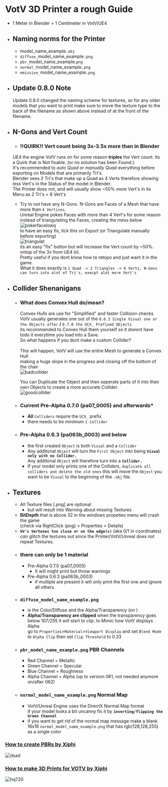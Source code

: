 # VotV 3D Printer a rough Guide
  - 1 Meter in Blender = 1 Centimeter in VotV/UE4
  - ## Naming norms for the Printer
    - model_name_example``.obj``  
    - ``diffuse_``model_name_example``.png``
    - ``pbr_``model_name_example.``png``
    - ``normal_``model_name_example``.png``
    - ``emissive_``model_name_example``.png``
  - ## Update 0.8.0 Note
    Update 0.8.0 changed the naming scheme for textures, so for any older models that you want to print make sure to move the texture type to the back of the filename as shown above instead of at the front of the filename. 
  
  - ## N-Gons and Vert Count

    - ### !!QUIRK!! Vert count being 3x-3.5x more than in Blender <br>
    UE4 the engine VotV runs on for some reason **triples** the Vert count. Its a Quirk that is Not fixable. (or no solution has been Found.) <br>
    It's recommended to *auto Quad* or *manually Quad* everything before exporting on Models that are primarily Tri's. <br>
    Blender sees 2 Tri's that make up a Quad as 4 Verts therefore showing less Vert's in the Status of the model in Blender. <br>
    The Printer does not, and will usually show ~50% more Vert's in its Menu as 2 Tri's = 6 Vert's

    - Try to not have any N-Gons. N-Gons are Faces of a Mesh that have more than ``4 Vertices``. <br>
      Unreal Engine pokes Faces with more than 4 Vert's for some reason instead of triangulating the Faces, creating the mess below
      ![pokerfacelowq](https://github.com/madrod228/voicesoftheprinter/assets/93410850/a0cf1b7d-d55b-4c07-a379-cda6679a8484) <br>
      to have an easy fix, tick this on Export (or Triangulate manually before exporting) <br>
      ![triangulat](https://github.com/madrod228/voicesoftheprinter/assets/93410850/4f2741e7-7e33-4c66-8d01-9681c99b6df1) <br>
      its an easy "fix" button but will increase the Vert count by ~50%. ontop of the 3x from UE4 lol.<br>
      Pretty useful if you dont know how to retopo and just want it in the game. <br>
      What it does exactly is ``1 Quad -> 2 Triangles -> 6 Verts, N-Gons can turn into alot of Tri's, execpt alot more Vert's``



  - ## Collider Shenanigans
    - ### What does Convex Hull do/mean? <br>
        Convex Hulls are use for "Simplified" and faster Collision checks. <br>
	VotV usually generates one out of the ``0.6.3 Single Visual one or the Objects after`` **/** ``0.7.0 the UCX_ Prefixed Objects`` <br>
	its recommended to Convex Hull them yourself so it doesnt have todo it everytime you load into a Save. <br>
	So what happens if you dont make a custom Collider? <br> <br>
	This will happen, VotV will use the entire Mesh to generate a Convex Hull <br>
 	making a huge slope in the progress and closing off the bottom of the chair <br>
	![badcollider](https://github.com/madrod228/voicesoftheprinter/assets/93410850/9ba5f1bb-2070-47a6-ac2f-f483c3a2e5e6)

    	You can Duplicate the Object and then seperate parts of it into their own Objects to create a more accurate Collider. <br>
 	![goodcollider](https://github.com/madrod228/voicesoftheprinter/assets/93410850/a4cf72f4-def5-459f-8327-a4a46a182d03)

    - ### Current Pre-Alpha 0.7.0 (pa07_0005) and afterwards*
      - **All** ``Colliders`` require the ``UCX_`` prefix
	  - there needs to be minimum ``1 Collider``

	- ### Pre-Alpha 0.6.3 (pa063b_0003) and below
		- the first created ``Object`` is both ``Visual`` and a ``Collider``
		- Any additonal ``Object`` will turn the ``First Object`` into being **``Visual only with no Collider.``** <br>
	  Any additonal ``Object`` will therefore turn into a **``Collider.``**
	  - If your model only prints one of the Colliders, ``duplicate all colliders and delete the old ones`` this will move the ``Object`` you want to be ``Visual`` to the beginning of the ``.obj`` file.

- ## Textures
  - All Texture files [.png] are optional
    - but will result into Warning about missing Textures
  - **BitDepth** that is above 32 in the windows propeties menu will crash the game <br> 
  (check via RightClick (png) > Properties > Details)
  - **``UV's Vertexes too close or on the edge(s)``** (aka 0/1 in coordinates) <br> 
  *can* glitch the textures out since the Printer/VotV/Unreal does not repeat Textures.
  - ### **there can only be 1 material**
    - Pre-Alpha 0.7.0 (pa07_0005)
      - It will might print but throw warnings
    - Pre-Alpha 0.6.3 (pa063b_0003)
      - if multiple are present it will only print the first one and ignore all others
  -  ### ``diffuse_model_name_example.png`` 
      - is the Color/Diffuse and the Alpha/Transparency (on )
      - **Alpha/Transparency are clipped** when the transparency goes below 107/255 it will start to clip. to Mimic how VotV displays Alpha <br>
	   go to ``Properties``>``Material``>``Viewport Display`` and set ``Blend Mode`` to ``Alpha Clip`` then set ``Clip Threshold`` to 0.33
  - ### ``pbr_model_name_example.png`` PBR Channels
      - Red Channel = Metallic
	  - Green Channel = Specular
	  - Blue Channel = Roughness
	  - Alpha Channel = Alpha (up to version 061, not needed anymore on/after 062)
  - ### ``normal_model_name_example.png`` Normal Map
    - VotV/Unreal Engine uses the DirectX Normal Map format <br>
	if your model looks a bit uncanny fix it by **``inverting/flipping the Green Channel``**
	- if you want to get rid of the normal map message make a blank 16x16 ``normal_model_name_example.png`` that has rgb(128,128,255) as a single color

### [How to create PBRs by Xiphi](https://www.youtube.com/watch?v=1knCUpq7Yz0&t)
![dsad](https://github.com/madrod228/voicesoftheprinter/assets/9602000/d2af6236-e5d3-4aae-8e22-75eccd2d1ea4)
### [How to make 3D Prints for VOTV by Xiphi](https://www.youtube.com/watch?v=aL-fLuwMXTo)
![hq720](https://github.com/madrod228/voicesoftheprinter/assets/9602000/595308a8-4e09-4141-8ae6-5996a2a969bc)
